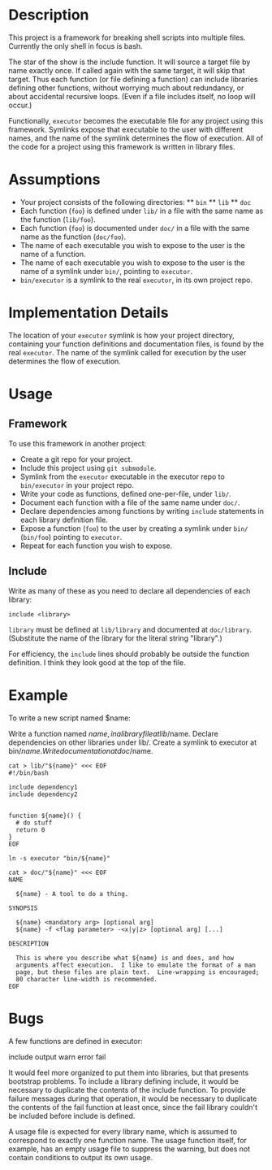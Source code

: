 # Description

This project is a framework for breaking shell scripts into multiple
files.  Currently the only shell in focus is bash.

The star of the show is the include function.  It will source a target
file by name exactly once.  If called again with the same target, it
will skip that target.  Thus each function (or file defining a function)
can include libraries defining other functions, without worrying much
about redundancy, or about accidental recursive loops.  (Even if a file
includes itself, no loop will occur.)

Functionally, `executor` becomes the executable file for any project
using this framework.  Symlinks expose that executable to the user with
different names, and the name of the symlink determines the flow of
execution.  All of the code for a project using this framework is
written in library files.


# Assumptions

* Your project consists of the following directories:
** `bin`
** `lib`
** `doc`
* Each function (`foo`) is defined under `lib/` in a file with the same name as the function (`lib/foo`).
* Each function (`foo`) is documented under `doc/` in a file with the same name as the function (`doc/foo`).
* The name of each executable you wish to expose to the user is the name of a function.
* The name of each executable you wish to expose to the user is the name of a symlink under `bin/`, pointing to `executor`.
* `bin/executor` is a symlink to the real `executor`, in its own project repo.

# Implementation Details

The location of your `executor` symlink is how your project directory,
containing your function definitions and documentation files, is found
by the real `executor`.  The name of the symlink called for execution by
the user determines the flow of execution.


# Usage

## Framework

To use this framework in another project:

* Create a git repo for your project.
* Include this project using `git submodule`.
* Symlink from the `executor` executable in the executor repo to `bin/executor` in your project repo.
* Write your code as functions, defined one-per-file, under `lib/`.
* Document each function with a file of the same name under `doc/`.
* Declare dependencies among functions by writing `include` statements in each library definition file.
* Expose a function (`foo`) to the user by creating a symlink under `bin/` (`bin/foo`) pointing to `executor`.
* Repeat for each function you wish to expose.

## Include

Write as many of these as you need to declare all dependencies of each
library:

```
include <library>
```

`library` must be defined at `lib/library` and documented at
`doc/library`.  (Substitute the name of the library for the literal
string "library".)

For efficiency, the `include` lines should probably be outside the
function definition.  I think they look good at the top of the file.


# Example

To write a new script named $name:

Write a function named $name, in a library file at lib/$name.  Declare
dependencies on other libraries under lib/.  Create a symlink to
executor at bin/$name.  Write documentation at doc/$name.

```
cat > lib/"${name}" <<< EOF
#!/bin/bash

include dependency1
include dependency2


function ${name}() {
  # do stuff
  return 0
}
EOF

ln -s executor "bin/${name}"

cat > doc/"${name}" <<< EOF
NAME

  ${name} - A tool to do a thing.

SYNOPSIS

  ${name} <mandatory arg> [optional arg]
  ${name} -f <flag parameter> -<x|y|z> [optional arg] [...]

DESCRIPTION

  This is where you describe what ${name} is and does, and how
  arguments affect execution.  I like to emulate the format of a man
  page, but these files are plain text.  Line-wrapping is encouraged;
  80 character line-width is recommended.
EOF
```



# Bugs

A few functions are defined in executor:

  include
  output
  warn
  error
  fail

It would feel more organized to put them into libraries, but that
presents bootstrap problems.  To include a library defining include, it
would be necessary to duplicate the contents of the include function.
To provide failure messages during that operation, it would be necessary
to duplicate the contents of the fail function at least once, since the
fail library couldn't be included before include is defined.

A usage file is expected for every library name, which is assumed to
correspond to exactly one function name.  The usage function itself, for
example, has an empty usage file to suppress the warning, but does not
contain conditions to output its own usage.
